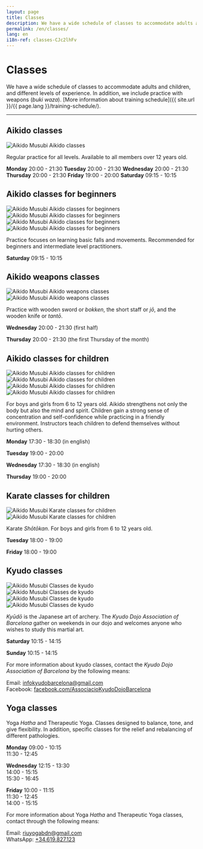 ```yaml
---
layout: page
title: Classes
description: We have a wide schedule of classes to accommodate adults and children, and different levels of experience. In addition, we include practice with weapons (buki waza).
permalink: /en/classes/
lang: en
i18n-ref: classes-CJc2lhFv
---
```


# Classes

We have a wide schedule of classes to accommodate adults and children, and different levels of experience. In addition, we include practice with weapons (_buki waza_). [More information about training schedule]({{ site.url }}/{{ page.lang }}/training-schedule/).

<hr>

## Aikido classes

<picture>
  <source type="image/webp" data-srcset="{{ site.url }}/images/classes-CJc2lhFv-27.webp" class="img-fluid lazyload">
  <source type="image/jpeg" data-srcset="{{ site.url }}/images/classes-CJc2lhFv-27.jpg" class="img-fluid lazyload">
  <img data-src="{{ site.url }}/images/classes-CJc2lhFv-27.jpg" class="img-fluid lazyload" alt="Aikido Musubi Aikido classes">
</picture>

Regular practice for all levels. Available to all members over 12 years old.

__Monday__
20:00 - 21:30
__Tuesday__
20:00 - 21:30
__Wednesday__
20:00 - 21:30
__Thursday__
20:00 - 21:30
__Friday__
19:00 - 20:00
__Saturday__
09:15 - 10:15

## Aikido classes for beginners

<div id="classes-CJc2lhFv-beginners" class="container">
  <div class="row">
    <div class="col col-sm">
      <picture>
        <source type="image/webp" data-srcset="{{ site.url }}/images/classes-CJc2lhFv-17.webp" class="img-fluid lazyload">
        <source type="image/jpeg" data-srcset="{{ site.url }}/images/classes-CJc2lhFv-17.jpg" class="img-fluid lazyload">
        <img data-src="{{ site.url }}/images/classes-CJc2lhFv-17.jpg" class="img-fluid lazyload" alt="Aikido Musubi Aikido classes for beginners">
      </picture>
    </div>
    <div class="col col-sm">
      <picture>
        <source type="image/webp" data-srcset="{{ site.url }}/images/classes-CJc2lhFv-22.webp" class="img-fluid lazyload">
        <source type="image/jpeg" data-srcset="{{ site.url }}/images/classes-CJc2lhFv-22.jpg" class="img-fluid lazyload">
        <img data-src="{{ site.url }}/images/classes-CJc2lhFv-22.jpg" class="img-fluid lazyload" alt="Aikido Musubi Aikido classes for beginners">
      </picture>
    </div>
  </div>
  <div class="row">
    <div class="col col-sm">
      <picture>
        <source type="image/webp" data-srcset="{{ site.url }}/images/classes-CJc2lhFv-00.webp" class="img-fluid lazyload">
        <source type="image/jpeg" data-srcset="{{ site.url }}/images/classes-CJc2lhFv-00.jpg" class="img-fluid lazyload">
        <img data-src="{{ site.url }}/images/classes-CJc2lhFv-00.jpg" class="img-fluid lazyload" alt="Aikido Musubi Aikido classes for beginners">
      </picture>
    </div>
    <div class="col col-sm">
      <picture>
        <source type="image/webp" data-srcset="{{ site.url }}/images/classes-CJc2lhFv-01.webp" class="img-fluid lazyload">
        <source type="image/jpeg" data-srcset="{{ site.url }}/images/classes-CJc2lhFv-01.jpg" class="img-fluid lazyload">
        <img data-src="{{ site.url }}/images/classes-CJc2lhFv-01.jpg" class="img-fluid lazyload" alt="Aikido Musubi Aikido classes for beginners">
      </picture>
    </div>
  </div>
</div>

Practice focuses on learning basic falls and movements. Recommended for beginners and intermediate level practitioners.

__Saturday__
09:15 - 10:15

## Aikido weapons classes

<div id="classes-CJc2lhFv-bukiwaza" class="container">
  <div class="row">
    <div class="col col-sm">
      <picture>
        <source type="image/webp" data-srcset="{{ site.url }}/images/classes-CJc2lhFv-15.webp" class="img-fluid lazyload">
        <source type="image/jpeg" data-srcset="{{ site.url }}/images/classes-CJc2lhFv-15.jpg" class="img-fluid lazyload">
        <img data-src="{{ site.url }}/images/classes-CJc2lhFv-15.jpg" class="img-fluid lazyload" alt="Aikido Musubi Aikido weapons classes">
      </picture>
    </div>
    <div class="col col-sm">
      <picture>
        <source type="image/webp" data-srcset="{{ site.url }}/images/classes-CJc2lhFv-16.webp" class="img-fluid lazyload">
        <source type="image/jpeg" data-srcset="{{ site.url }}/images/classes-CJc2lhFv-16.jpg" class="img-fluid lazyload">
        <img data-src="{{ site.url }}/images/classes-CJc2lhFv-16.jpg" class="img-fluid lazyload" alt="Aikido Musubi Aikido weapons classes">
      </picture>
    </div>
  </div>
</div>

Practice with wooden sword or _bokken_, the short staff or _jō_, and the wooden knife or _tantō_.

__Wednesday__
20:00 - 21:30 (first half)

__Thursday__
20:00 - 21:30 (the first Thursday of the month)

## Aikido classes for children

<div id="classes-CJc2lhFv-children" class="container">
  <div class="row">
    <div class="col col-sm">
      <picture>
        <source type="image/webp" data-srcset="{{ site.url }}/images/classes-CJc2lhFv-30.webp" class="img-fluid lazyload">
        <source type="image/jpeg" data-srcset="{{ site.url }}/images/classes-CJc2lhFv-30.jpg" class="img-fluid lazyload">
        <img data-src="{{ site.url }}/images/classes-CJc2lhFv-30.jpg" class="img-fluid lazyload" alt="Aikido Musubi Aikido classes for children">
      </picture>
    </div>
    <div class="col col-sm">
      <picture>
        <source type="image/webp" data-srcset="{{ site.url }}/images/classes-CJc2lhFv-31.webp" class="img-fluid lazyload">
        <source type="image/jpeg" data-srcset="{{ site.url }}/images/classes-CJc2lhFv-31.jpg" class="img-fluid lazyload">
        <img data-src="{{ site.url }}/images/classes-CJc2lhFv-31.jpg" class="img-fluid lazyload" alt="Aikido Musubi Aikido classes for children">
      </picture>
    </div>
  </div>
  <div class="row">
    <div class="col col-sm">
      <picture>
        <source type="image/webp" data-srcset="{{ site.url }}/images/classes-CJc2lhFv-33.webp" class="img-fluid lazyload">
        <source type="image/jpeg" data-srcset="{{ site.url }}/images/classes-CJc2lhFv-33.jpg" class="img-fluid lazyload">
        <img data-src="{{ site.url }}/images/classes-CJc2lhFv-33.jpg" class="img-fluid lazyload" alt="Aikido Musubi Aikido classes for children">
      </picture>
    </div>
    <div class="col col-sm">
      <picture>
        <source type="image/webp" data-srcset="{{ site.url }}/images/classes-CJc2lhFv-32.webp" class="img-fluid lazyload">
        <source type="image/jpeg" data-srcset="{{ site.url }}/images/classes-CJc2lhFv-32.jpg" class="img-fluid lazyload">
        <img data-src="{{ site.url }}/images/classes-CJc2lhFv-32.jpg" class="img-fluid lazyload" alt="Aikido Musubi Aikido classes for children">
      </picture>
    </div>
  </div>
</div>

For boys and girls from 6 to 12 years old. Aikido strengthens not only the body but also the mind and spirit. Children gain a strong sense of concentration and self-confidence while practicing in a friendly environment. Instructors teach children to defend themselves without hurting others.

__Monday__
17:30 - 18:30 (in english)

__Tuesday__
19:00 - 20:00

__Wednesday__
17:30 - 18:30 (in english)

__Thursday__
19:00 - 20:00

## Karate classes for children

<div id="classes-CJc2lhFv-karate" class="container">
  <div class="row">
    <div class="col col-sm">
      <picture>
        <source type="image/webp" data-srcset="{{ site.url }}/images/classes-CJc2lhFv-14.webp" class="img-fluid lazyload">
        <source type="image/jpeg" data-srcset="{{ site.url }}/images/classes-CJc2lhFv-14.jpg" class="img-fluid lazyload">
        <img data-src="{{ site.url }}/images/classes-CJc2lhFv-14.jpg" class="img-fluid lazyload" alt="Aikido Musubi Karate classes for children">
      </picture>
    </div>
    <div class="col col-sm">
      <picture>
        <source type="image/webp" data-srcset="{{ site.url }}/images/classes-CJc2lhFv-13.webp" class="img-fluid lazyload">
        <source type="image/jpeg" data-srcset="{{ site.url }}/images/classes-CJc2lhFv-13.jpg" class="img-fluid lazyload">
        <img data-src="{{ site.url }}/images/classes-CJc2lhFv-13.jpg" class="img-fluid lazyload" alt="Aikido Musubi Karate classes for children">
      </picture>
    </div>
  </div>
</div>

Karate _Shōtōkan_. For boys and girls from 6 to 12 years old.

__Tuesday__
18:00 - 19:00

__Friday__
18:00 - 19:00

## Kyudo classes

<div id="classes-CJc2lhFv-kyudo" class="container">
  <div class="row">
    <div class="col col-sm">
      <picture>
        <source type="image/webp" data-srcset="{{ site.url }}/images/classes-CJc2lhFv-02.webp" class="img-fluid lazyload">
        <source type="image/jpeg" data-srcset="{{ site.url }}/images/classes-CJc2lhFv-02.jpg" class="img-fluid lazyload">
        <img data-src="{{ site.url }}/images/classes-CJc2lhFv-02.jpg" class="img-fluid lazyload" alt="Aikido Musubi Classes de kyudo">
      </picture>
    </div>
    <div class="col col-sm">
      <picture>
        <source type="image/webp" data-srcset="{{ site.url }}/images/classes-CJc2lhFv-04.webp" class="img-fluid lazyload">
        <source type="image/jpeg" data-srcset="{{ site.url }}/images/classes-CJc2lhFv-04.jpg" class="img-fluid lazyload">
        <img data-src="{{ site.url }}/images/classes-CJc2lhFv-04.jpg" class="img-fluid lazyload" alt="Aikido Musubi Classes de kyudo">
      </picture>
    </div>
  </div>
  <div class="row">
    <div class="col col-sm">
      <picture>
        <source type="image/webp" data-srcset="{{ site.url }}/images/classes-CJc2lhFv-03.webp" class="img-fluid lazyload">
        <source type="image/jpeg" data-srcset="{{ site.url }}/images/classes-CJc2lhFv-03.jpg" class="img-fluid lazyload">
        <img data-src="{{ site.url }}/images/classes-CJc2lhFv-03.jpg" class="img-fluid lazyload" alt="Aikido Musubi Classes de kyudo">
      </picture>
    </div>
    <div class="col col-sm">
      <picture>
        <source type="image/webp" data-srcset="{{ site.url }}/images/classes-CJc2lhFv-07.webp" class="img-fluid lazyload">
        <source type="image/jpeg" data-srcset="{{ site.url }}/images/classes-CJc2lhFv-07.jpg" class="img-fluid lazyload">
        <img data-src="{{ site.url }}/images/classes-CJc2lhFv-07.jpg" class="img-fluid lazyload" alt="Aikido Musubi Classes de kyudo">
      </picture>
    </div>
  </div>
</div>

_Kyūdō_ is the Japanese art of archery. The _Kyudo Dojo Association of Barcelona_ gather on weekends in our dojo and welcomes anyone who wishes to study this martial art.

__Saturday__
10:15 - 14:15

__Sunday__
10:15 - 14:15

For more information about kyudo classes, contact the _Kyudo Dojo Association of Barcelona_ by the following means:

Email: [infokyudobarcelona@gmail.com](mailto:infokyudobarcelona@gmail.com)<br>
Facebook: [facebook.com/AssociacioKyudoDojoBarcelona](https://www.facebook.com/AssociacioKyudoDojoBarcelona/)

## Yoga classes

Yoga _Hatha_ and Therapeutic Yoga. Classes designed to balance, tone, and give flexibility. In addition, specific classes for the relief and rebalancing of different pathologies.

__Monday__
09:00 - 10:15<br>
11:30 - 12:45

__Wednesday__
12:15 - 13:30<br>
14:00 - 15:15<br>
15:30 - 16:45

__Friday__
10:00 - 11:15<br>
11:30 - 12:45<br>
14:00 - 15:15

For more information about Yoga _Hatha_ and Therapeutic Yoga classes, contact through the following means:

Email: [riuyogabdn@gmail.com](mailto:riuyogabdn@gmail.com)<br>
WhatsApp: [+34.619.827.123](https://wa.me/34619827123)
